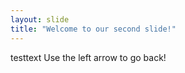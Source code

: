 ```yaml
---
layout: slide
title: "Welcome to our second slide!"
---
```

testtext
Use the left arrow to go back!
